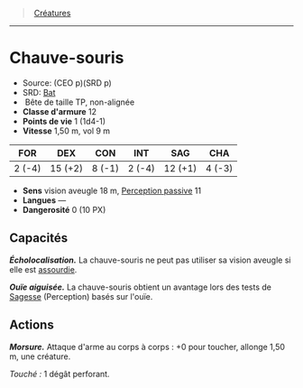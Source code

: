 ﻿---
!MonsterItem
Family: MonsterHD
Type: Bête
Size: TP
Alignment: non-alignée
ArmorClass: 12
HitPoints: 1 (1d4-1)
Speed: 1,50 m, vol 9 m
Strength: ' 2 (-4)'
Dexterity: 15 (+2)
Constitution: ' 8 (-1)'
Intelligence: ' 2 (-4)'
Wisdom: 12 (+1)
Charisma: ' 4 (-3)'
Senses: vision aveugle 18 m, [Perception passive](hd_abilities_dexterity_perception_passive.md) 11
Languages: —
Challenge: 0 (10 PX)
Id: monsters_hd.md#chauve-souris
ParentLink: monsters_hd.md#créatures
Name: Chauve-souris
ParentName: Créatures
NameLevel: 1
AltName: '[Bat](srd_monsters_bat.md)'
Source: (CEO p)(SRD p)
Attributes:
  Name: Chauve-souris
  Markdown: >+
    # <!--Name-->Chauve-souris<!--/Name-->


    - Source: <!--Source-->(CEO p)(SRD p)<!--/Source-->

    - SRD: <!--AltName-->[Bat](srd_monsters_bat.md)<!--/AltName-->

    -  <!--Type-->Bête<!--/Type--> de taille <!--Size-->TP<!--/Size-->, <!--Alignment-->non-alignée<!--/Alignment-->

    - **Classe d'armure** <!--ArmorClass-->12<!--/ArmorClass-->

    - **Points de vie** <!--HitPoints-->1 (1d4-1)<!--/HitPoints-->

    - **Vitesse** <!--Speed-->1,50 m, vol 9 m<!--/Speed-->


    |FOR|DEX|CON|INT|SAG|CHA|

    |---|---|---|---|---|---|

    |<!--Strength--> 2 (-4)<!--/Strength-->|<!--Dexterity-->15 (+2)<!--/Dexterity-->|<!--Constitution--> 8 (-1)<!--/Constitution-->|<!--Intelligence--> 2 (-4)<!--/Intelligence-->|<!--Wisdom-->12 (+1)<!--/Wisdom-->|<!--Charisma--> 4 (-3)<!--/Charisma-->|


    - **Sens** <!--Senses-->vision aveugle 18 m, [Perception passive](hd_abilities_dexterity_perception_passive.md) 11<!--/Senses-->

    - **Langues** <!--Languages-->—<!--/Languages-->

    - **Dangerosité** <!--Challenge-->0 (10 PX)<!--/Challenge-->


    ## Capacités


    **_Écholocalisation._** La chauve-souris ne peut pas utiliser sa vision aveugle si elle est [assourdie](hd_conditions_assourdi.md).


    **_Ouïe aiguisée._** La chauve-souris obtient un avantage lors des tests de [Sagesse](hd_abilities_wisdom.md) (Perception) basés sur l'ouïe.


    ## Actions


    **_Morsure._** Attaque d'arme au corps à corps : +0 pour toucher, allonge 1,50 m, une créature.


    _Touché :_ 1 dégât perforant.

  Source: (CEO p)(SRD p)
  AltName: '[Bat](srd_monsters_bat.md)'
  Type: Bête
  Size: TP
  Alignment: non-alignée
  ArmorClass: 12
  HitPoints: 1 (1d4-1)
  Speed: 1,50 m, vol 9 m
  Strength: ' 2 (-4)'
  Dexterity: 15 (+2)
  Constitution: ' 8 (-1)'
  Intelligence: ' 2 (-4)'
  Wisdom: 12 (+1)
  Charisma: ' 4 (-3)'
  Senses: vision aveugle 18 m, [Perception passive](hd_abilities_dexterity_perception_passive.md) 11
  Languages: —
  Challenge: 0 (10 PX)
AttributesDictionary: >+
  Name: Chauve-souris

  Markdown: >+

    # <!--Name-->Chauve-souris<!--/Name-->





    - Source: <!--Source-->(CEO p)(SRD p)<!--/Source-->



    - SRD: <!--AltName-->[Bat](srd_monsters_bat.md)<!--/AltName-->



    -  <!--Type-->Bête<!--/Type--> de taille <!--Size-->TP<!--/Size-->, <!--Alignment-->non-alignée<!--/Alignment-->



    - **Classe d'armure** <!--ArmorClass-->12<!--/ArmorClass-->



    - **Points de vie** <!--HitPoints-->1 (1d4-1)<!--/HitPoints-->



    - **Vitesse** <!--Speed-->1,50 m, vol 9 m<!--/Speed-->





    |FOR|DEX|CON|INT|SAG|CHA|



    |---|---|---|---|---|---|



    |<!--Strength--> 2 (-4)<!--/Strength-->|<!--Dexterity-->15 (+2)<!--/Dexterity-->|<!--Constitution--> 8 (-1)<!--/Constitution-->|<!--Intelligence--> 2 (-4)<!--/Intelligence-->|<!--Wisdom-->12 (+1)<!--/Wisdom-->|<!--Charisma--> 4 (-3)<!--/Charisma-->|





    - **Sens** <!--Senses-->vision aveugle 18 m, [Perception passive](hd_abilities_dexterity_perception_passive.md) 11<!--/Senses-->



    - **Langues** <!--Languages-->—<!--/Languages-->



    - **Dangerosité** <!--Challenge-->0 (10 PX)<!--/Challenge-->





    ## Capacités





    **_Écholocalisation._** La chauve-souris ne peut pas utiliser sa vision aveugle si elle est [assourdie](hd_conditions_assourdi.md).





    **_Ouïe aiguisée._** La chauve-souris obtient un avantage lors des tests de [Sagesse](hd_abilities_wisdom.md) (Perception) basés sur l'ouïe.





    ## Actions





    **_Morsure._** Attaque d'arme au corps à corps : +0 pour toucher, allonge 1,50 m, une créature.





    _Touché :_ 1 dégât perforant.



  Source: (CEO p)(SRD p)

  AltName: '[Bat](srd_monsters_bat.md)'

  Type: Bête

  Size: TP

  Alignment: non-alignée

  ArmorClass: 12

  HitPoints: 1 (1d4-1)

  Speed: 1,50 m, vol 9 m

  Strength: ' 2 (-4)'

  Dexterity: 15 (+2)

  Constitution: ' 8 (-1)'

  Intelligence: ' 2 (-4)'

  Wisdom: 12 (+1)

  Charisma: ' 4 (-3)'

  Senses: vision aveugle 18 m, [Perception passive](hd_abilities_dexterity_perception_passive.md) 11

  Languages: —

  Challenge: 0 (10 PX)

---
> [Créatures](hd_monsters.md)

---

# Chauve-souris

- Source: (CEO p)(SRD p)
- SRD: [Bat](srd_monsters_bat.md)
-  Bête de taille TP, non-alignée
- **Classe d'armure** 12
- **Points de vie** 1 (1d4-1)
- **Vitesse** 1,50 m, vol 9 m

|FOR|DEX|CON|INT|SAG|CHA|
|---|---|---|---|---|---|
| 2 (-4)|15 (+2)| 8 (-1)| 2 (-4)|12 (+1)| 4 (-3)|

- **Sens** vision aveugle 18 m, [Perception passive](hd_abilities_dexterity_perception_passive.md) 11
- **Langues** —
- **Dangerosité** 0 (10 PX)

## Capacités

**_Écholocalisation._** La chauve-souris ne peut pas utiliser sa vision aveugle si elle est [assourdie](hd_conditions_assourdi.md).

**_Ouïe aiguisée._** La chauve-souris obtient un avantage lors des tests de [Sagesse](hd_abilities_wisdom.md) (Perception) basés sur l'ouïe.

## Actions

**_Morsure._** Attaque d'arme au corps à corps : +0 pour toucher, allonge 1,50 m, une créature.

_Touché :_ 1 dégât perforant.

